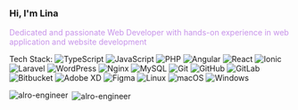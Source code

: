 <h3>Hi, I'm Lina</h1>
<p style="color: #c792ea;">Dedicated and passionate Web Developer with hands-on experience in web application and website development</p>

Tech Stack:
![TypeScript](https://img.shields.io/badge/typescript-%23007ACC.svg?style=for-the-badge&logo=typescript&logoColor=white)  ![JavaScript](https://img.shields.io/badge/javascript-%23323330.svg?style=for-the-badge&logo=javascript&logoColor=%23F7DF1E)  ![PHP](https://img.shields.io/badge/php-%23777BB4.svg?style=for-the-badge&logo=php&logoColor=white)  ![Angular](https://img.shields.io/badge/angular-%23DD0031.svg?style=for-the-badge&logo=angular&logoColor=white)  ![React](https://img.shields.io/badge/react-%2320232a.svg?style=for-the-badge&logo=react&logoColor=%2361DAFB)  ![Ionic](https://img.shields.io/badge/Ionic-%233880FF.svg?style=for-the-badge&logo=Ionic&logoColor=white)  ![Laravel](https://img.shields.io/badge/laravel-%23FF2D20.svg?style=for-the-badge&logo=laravel&logoColor=white)  ![WordPress](https://img.shields.io/badge/WordPress-%23117AC9.svg?style=for-the-badge&logo=WordPress&logoColor=white)  ![Nginx](https://img.shields.io/badge/nginx-%23009639.svg?style=for-the-badge&logo=nginx&logoColor=white)  ![MySQL](https://img.shields.io/badge/mysql-4479A1.svg?style=for-the-badge&logo=mysql&logoColor=white)  	![Git](https://img.shields.io/badge/git-%23F05033.svg?style=for-the-badge&logo=git&logoColor=white)  ![GitHub](https://img.shields.io/badge/github-%23121011.svg?style=for-the-badge&logo=github&logoColor=white) 	![GitLab](https://img.shields.io/badge/gitlab-%23181717.svg?style=for-the-badge&logo=gitlab&logoColor=white)  ![Bitbucket](https://img.shields.io/badge/bitbucket-%230047B3.svg?style=for-the-badge&logo=bitbucket&logoColor=white)   ![Adobe XD](https://img.shields.io/badge/Adobe%20XD-470137?style=for-the-badge&logo=Adobe%20XD&logoColor=#FF61F6)  ![Figma](https://img.shields.io/badge/figma-%23F24E1E.svg?style=for-the-badge&logo=figma&logoColor=white)  ![Linux](https://img.shields.io/badge/Linux-FCC624?style=for-the-badge&logo=linux&logoColor=black)  ![macOS](https://img.shields.io/badge/mac%20os-000000?style=for-the-badge&logo=macos&logoColor=F0F0F0)  ![Windows](https://img.shields.io/badge/Windows-0078D6?style=for-the-badge&logo=windows&logoColor=white)    

<p><img align="left" src="https://github-readme-stats.vercel.app/api/top-langs/?username=AlRo-Engineer&theme=nightowl&show_icons=true&hide_border=false&layout=compact" alt="alro-engineer" /></p>

<p>&nbsp;<img align="center" src="https://github-readme-stats.vercel.app/api?username=AlRo-Engineer&theme=nightowl&show_icons=true&hide_border=false&count_private=true" alt="alro-engineer" /></p>
